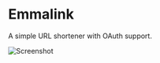# Emmalink

A simple URL shortener with OAuth support.

![Screenshot](https://media.discordapp.net/attachments/928459764999028777/1187732585158287360/image.png?ex=6597f52b&is=6585802b&hm=f6523ba758a1fa714e3893eb007dd4fefcdb0879b4643f9c02c7fcce65eb160a&=&format=webp&quality=lossless&width=1256&height=671)